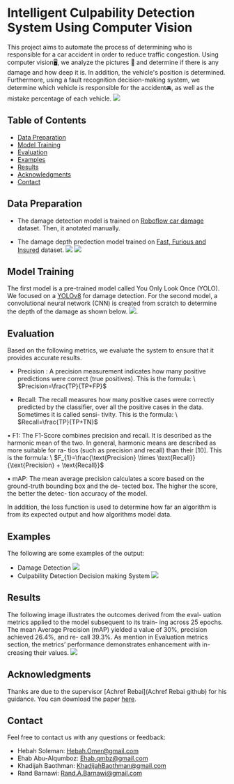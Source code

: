 # Intelligent Culpability Detection System Using Computer Vision
This project aims to automate the process of determining who is responsible for a car accident in order to reduce traffic congestion. Using computer vision🖥, we analyze the pictures 🎑 and determine if there is any damage and how deep it is. In addition, the vehicle's position is determined. Furthermore, using a fault recognition decision-making system, we determine which vehicle is responsible for the accident🚘, as well as the mistake percentage of each vehicle.
![](Images/System_Architectural_Design.png)

## Table of Contents

- [Data Preparation](#data-preparation)
- [Model Training](#model-training)
- [Evaluation](#evaluation)
- [Examples](#examples)
- [Results](#results)
- [Acknowledgments](#acknowledgments)
- [Contact](#contact)


## Data Preparation

- The damage detection model is trained on [Roboflow car damage](https://example.com/paper.pdf](https://app.roboflow.com/khadijah-baouthman-tvhkx/culpability-detection-system/2)https://app.roboflow.com/khadijah-baouthman-tvhkx/culpability-detection-system/2) dataset. Then, it anotated manually.
  
- The damage depth predection model trained on [Fast, Furious and Insured](https://www.kaggle.com/datasets/infernape/fast-furious-and-insured) dataset.
![](Images/Damage.png)
![](Images/notDamage.png)
  


## Model Training
The first model is a pre-trained model called You Only Look Once (YOLO). We focused on a [YOLOv8](https://github.com/ultralytics/ultralytics) for damage detection. For the second model, a convolutional neural network (CNN) is created from scratch to determine the depth of the damage as shown below. ![](Images/CNN.png).



## Evaluation
Based on the following metrics, we evaluate the system to ensure that it provides accurate results. 
- Precision : A precision measurement indicates how
many positive predictions were correct (true positives). This is the formula:
\\ $Precision=\frac{TP}{TP+FP}$

- Recall: The recall measures how many positive cases
were correctly predicted by the classifier, over all the
positive cases in the data. Sometimes it is called sensi-
tivity. This is the formula:
\\ $Recall=\frac{TP}{TP+TN}$

• F1: The F1-Score combines precision and recall. It is
described as the harmonic mean of the two. In general,
harmonic means are described as more suitable for ra-
tios (such as precision and recall) than their [10]. 
This is the formula: 
\\ $F_{1}=\frac{\text{Precision} \times \text{Recall}}{\text{Precision} + \text{Recall}}$

• mAP: The mean average precision calculates a score
based on the ground-truth bounding box and the de-
tected box. The higher the score, the better the detec-
tion accuracy of the model. 

In addition, the loss function is used to determine how far an algorithm is from its expected output and how algorithms model data.


## Examples
The following are some examples of the output:
- Damage Detection
  ![](Images/DamageDetection.jpeg)
- Culpability Detection Decision making System
  ![](Images/CulpabilityDetection.jpeg)


## Results

The following image illustrates the outcomes derived from the eval-
uation metrics applied to the model subsequent to its train-
ing across 25 epochs. The mean Average Precision (mAP)
yielded a value of 30%, precision achieved 26.4%, and re-
call 39.3%. As mention in Evaluation metrics section, the
metrics’ performance demonstrates enhancement with in-
creasing their values.
![](Images/Evaluation.jpeg)

## Acknowledgments
Thanks are due to the supervisor [Achref Rebai](Achref Rebai github) for his guidance.
You can download the paper [here](https://example.com/paper.pdf).


## Contact
Feel free to contact us with any questions or feedback:

- Hebah Soleman: Hebah.Omer@gmail.com
- Ehab Abu-Alqumboz: Ehab.qmbz@gmail.com
- Khadijah Baothman: KhadijahBaothman@gmail.com
- Rand Barnawi: Rand.A.Barnawi@gmail.com








